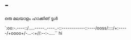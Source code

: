 # -
ഒരു മലയാളം ഹാക്കിങ് ടൂൾ


`:oo:-.----::/.....-----..----..-::------------::----/ooss/::::/+:-----/+oooo+/-...-:+//:--:-.....``
hi
